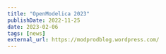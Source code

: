 ```yaml
---
title: "OpenModelica 2023"
publishDate: 2022-11-25
date: 2023-02-06
tags: [news]
external_url: https://modprodblog.wordpress.com/
---
```

